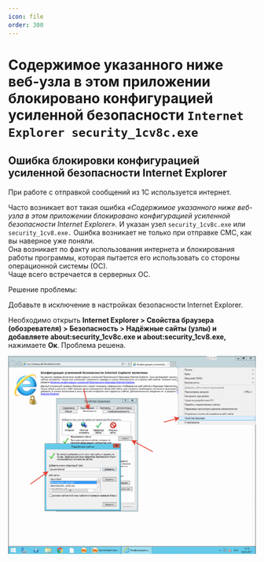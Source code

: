 ```yaml
---
icon: file
order: 300
---
```

# Содержимое указанного ниже веб-узла в этом приложении блокировано конфигурацией усиленной безопасности `Internet Explorer security_1cv8c.exe`

## Ошибка блокировки конфигурацией усиленной безопасности Internet Explorer 

При работе с отправкой сообщений из 1С используется интернет.  

Часто возникает вот такая ошибка *«Содержимое указанного ниже веб-узла в этом приложении блокировано конфигурацией усиленной безопасности Internet Explorer».*
И указан узел `security_1cv8c.exe` или `security_1cv8.exe.` Ошибка возникает не только при отправке СМС, как вы наверное уже поняли.  
Она возникает по факту использования интернета и блокирования работы программы, которая пытается его использовать со стороны операционной системы (ОС).  
Чаще всего встречается в серверных ОС.  

Решение проблемы:  

Добавьте в исключение в настройках безопасности Internet Explorer. 

Необходимо открыть **Internet Explorer > Свойства браузера (обозревателя) > Безопасность > Надёжные сайты (узлы) и добавляете about:security_1cv8c.exe и about:security_1cv8.exe,** нажимаете **Ок**. Проблема решена.

![Блокировка смс](./static/01_БлокировкаБазы.png)




